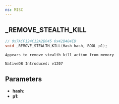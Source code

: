 ```yaml
---
ns: MISC
---
```

## _REMOVE_STEALTH_KILL

```c
// 0x7ACF124C12A2B045 0x42B484ED
void _REMOVE_STEALTH_KILL(Hash hash, BOOL p1);
```

```
Appears to remove stealth kill action from memory

NativeDB Introduced: v1207
```

## Parameters
* **hash**:
* **p1**:

